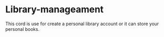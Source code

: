 # Library-manageament
This cord  is use for create a personal library  account or it can store your personal books.
